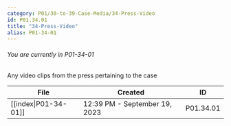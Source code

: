 ```yaml
---
category: P01/30-to-39-Case-Media/34-Press-Video
id: P01.34.01
title: "34-Press-Video"
alias: P01-34-01
---
```

###### You are currently in P01-34-01

Any video clips from the press pertaining to the case

| File                                                                                      | Created                       | ID        |
| ----------------------------------------------------------------------------------------- | ----------------------------- | --------- |
| [[index\|P01-34-01]] | 12:39 PM - September 19, 2023 | P01.34.01 |

